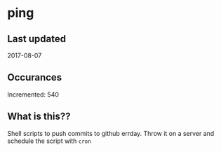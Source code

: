 # ping

## Last updated
2017-08-07

## Occurances
Incremented: 540

## What is this??
Shell scripts to push commits to github errday. Throw it on a server and schedule the script with `cron`


